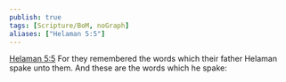 ```yaml
---
publish: true
tags: [Scripture/BoM, noGraph]
aliases: ["Helaman 5:5"]
---
```

[Helaman 5:5](https://churchofjesuschrist.org/study/scriptures/bofm/hel/5?lang=eng&id=p5#p5) For they remembered the words which their father Helaman spake unto them. And these are the words which he spake:
